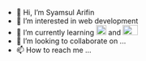 - 👋 Hi, I’m Syamsul Arifin
- 👀 I’m interested in web development
- 🌱 I’m currently learning <img src="https://angular.io/assets/images/logos/angular/angular.svg" width=20 height=20> and <img src="https://th.bing.com/th/id/OIP.WeYgPfcrDF4tShffSdVngAHaEK?pid=ImgDet&w=474&h=266&rs=1" width=30 height=20>
- 💞️ I’m looking to collaborate on ...
- 📫 How to reach me ...

<!---
arifsaqa/arifsaqa is a ✨ special ✨ repository because its `README.md` (this file) appears on your GitHub profile.
You can click the Preview link to take a look at your changes.
--->
